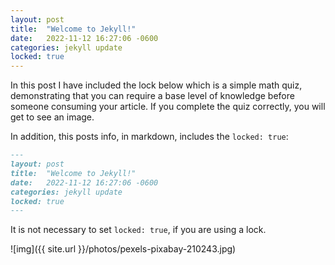 ```yaml
---
layout: post
title:  "Welcome to Jekyll!"
date:   2022-11-12 16:27:06 -0600
categories: jekyll update
locked: true
---
```


In this post I have included the lock below which is a simple math quiz, demonstrating that you can require a base level of knowledge before someone consuming your article. If you complete the quiz correctly, you will get to see an image.

In addition, this posts info, in markdown, includes the `locked: true`:

```markdown
---
layout: post
title:  "Welcome to Jekyll!"
date:   2022-11-12 16:27:06 -0600
categories: jekyll update
locked: true
---
```

It is not necessary to set `locked: true`, if you are using a lock.

<!--lock_start-->
<!--lock:{"data":"basic"}-->

![img]({{ site.url }}/photos/pexels-pixabay-210243.jpg)

<!--lock_end-->
